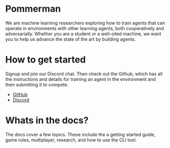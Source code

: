 # Pommerman


We are machine learning researchers exploring how to train agents that can operate in environments with other learning agents, both cooperatively and adversarially. Whether you are a student or a well-oiled machine, we want you to help us advance the state of the art by building agents.


# How to get started

Signup and join our Discord chat. Then check out the Github, which has all the instructions and details for training an agent in the environment and then submitting it to compete.

- [GitHub](https://github.com/MultiAgentLearning/playground)
- [Discord](https://discord.gg/wjVJEDc)

# Whats in the docs?

The docs cover a few topics. These include the a getting started guide, game rules, multiplayer, research, and how to use the CLI tool.